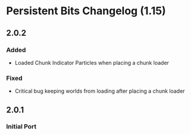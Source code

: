 # Persistent Bits Changelog (1.15)

## 2.0.2

### Added

- Loaded Chunk Indicator Particles when placing a chunk loader

### Fixed

- Critical bug keeping worlds from loading after placing a chunk loader


## 2.0.1

### Initial Port
